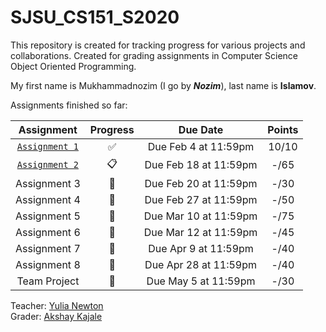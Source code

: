 SJSU_CS151_S2020
===
This repository is created for tracking progress for various projects and collaborations. Created for grading assignments in Computer Science Object Oriented Programming.

My first name is Mukhammadnozim (I go by **_Nozim_**), last name is **__Islamov__**.

Assignments finished so far:


Assignment | Progress | Due Date | Points |
:--------: | :------: | :------: | :----: |
[`Assignment 1`](./Assignment1) | :white_check_mark: | Due Feb 4 at 11:59pm | 10/10|
[`Assignment 2`](./Assignment2) | :clipboard:        | Due Feb 18 at 11:59pm| -/65 |
Assignment 3                    | :no_entry_sign:    | Due Feb 20 at 11:59pm| -/30 |
Assignment 4                    | :no_entry_sign:    | Due Feb 27 at 11:59pm| -/50 |
Assignment 5                    | :no_entry_sign:    | Due Mar 10 at 11:59pm| -/75 |
Assignment 6                    | :no_entry_sign:    | Due Mar 12 at 11:59pm| -/45 |
Assignment 7                    | :no_entry_sign:    | Due Apr 9 at 11:59pm | -/40 |
Assignment 8                    | :no_entry_sign:    | Due Apr 28 at 11:59pm| -/40 |
Team Project                    | :no_entry_sign:    | Due May 5 at 11:59pm | -/30 |


Teacher: <a href="https://github.com/ynewton">Yulia Newton</a><br>
Grader:  <a href="https://github.com/AkshayKajale">Akshay Kajale</a>
